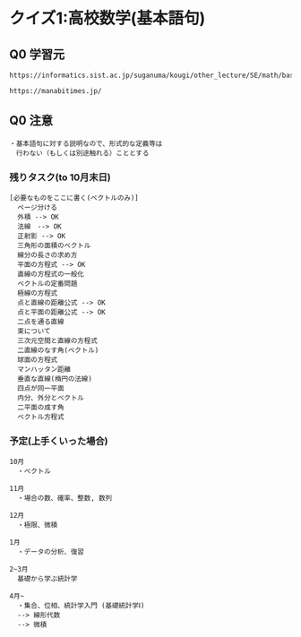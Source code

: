 # クイズ1:高校数学(基本語句)

## Q0 学習元

```text
https://informatics.sist.ac.jp/suganuma/kougi/other_lecture/SE/math/basic/basic.htm#number_complexC

https://manabitimes.jp/
```

## Q0 注意

```text
・基本語句に対する説明なので、形式的な定義等は
　行わない（もしくは別途触れる）こととする
```


### 残りタスク(to 10月末日)

```text
[必要なものをここに書く(ベクトルのみ)]
  ページ分ける
  外積 --> OK
  法線　--> OK
  正射影 --> OK
  三角形の面積のベクトル
  線分の長さの求め方
  平面の方程式 --> OK
  直線の方程式の一般化
  ベクトルの定番問題
  極線の方程式
  点と直線の距離公式 --> OK
  点と平面の距離公式 --> OK
  二点を通る直線
  束について
  三次元空間と直線の方程式
  二直線のなす角(ベクトル)
  球面の方程式
  マンハッタン距離
  垂直な直線(楕円の法線)
  四点が同一平面
  内分、外分とベクトル
  二平面の成す角
  ベクトル方程式
```

### 予定(上手くいった場合)

```text
10月
  ・ベクトル

11月
  ・場合の数、確率、整数, 数列

12月
  ・極限、微積

1月
  ・データの分析、復習

2~3月
  基礎から学ぶ統計学

4月~
  ・集合、位相、統計学入門 (基礎統計学Ⅰ) 
  --> 線形代数
  --> 微積
```